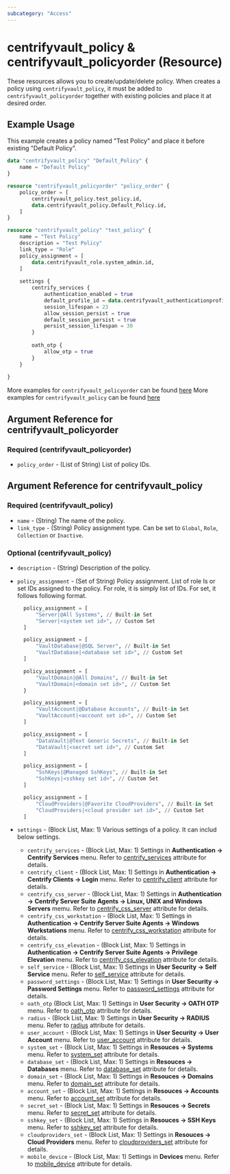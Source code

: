 ```yaml
---
subcategory: "Access"
---
```


# centrifyvault_policy & centrifyvault_policyorder (Resource)

These resources allows you to create/update/delete policy.
When creates a policy using `centrifyvault_policy`, it must be added to `centrifyvault_policyorder` together with existing policies and place it at desired order.

## Example Usage

This example creates a policy named "Test Policy" and place it before existing "Default Policy".

```terraform
data "centrifyvault_policy" "Default_Policy" {
    name = "Default Policy"
}

resource "centrifyvault_policyorder" "policy_order" {
    policy_order = [
        centrifyvault_policy.test_policy.id,
        data.centrifyvault_policy.Default_Policy.id,
    ]
}

resource "centrifyvault_policy" "test_policy" {
    name = "Test Policy"
    description = "Test Policy"
    link_type = "Role"
    policy_assignment = [
        data.centrifyvault_role.system_admin.id,
    ]
    
    settings {
        centrify_services {
            authentication_enabled = true
            default_profile_id = data.centrifyvault_authenticationprofile.newdevice_auth_pf.id
            session_lifespan = 23
            allow_session_persist = true
            default_session_persist = true
            persist_session_lifespan = 30
        }
        
        oath_otp {
            allow_otp = true
        }
    }
    
}
```

More examples for `centrifyvault_policyorder` can be found [here](https://github.com/marcozj/terraform-provider-centrifyvault/blob/main/examples/centrifyvault_policy/policyorder.tf)
More examples for `centrifyvault_policy` can be found [here](https://github.com/marcozj/terraform-provider-centrifyvault/blob/main/examples/centrifyvault_policy/)

## Argument Reference for centrifyvault_policyorder

### Required (centrifyvault_policyorder)

- `policy_order` - (List of String) List of policy IDs.

## Argument Reference for centrifyvault_policy

### Required (centrifyvault_policy)

- `name` - (String) The name of the policy.
- `link_type` - (String) Policy assignment type. Can be set to `Global`, `Role`, `Collection` or `Inactive`.

### Optional (centrifyvault_policy)

- `description` - (String) Description of the policy.
- `policy_assignment` - (Set of String) Policy assignment. List of role Is or set IDs assigned to the policy. For role, it is simply list of IDs. For set, it follows following format.
  
  ```terraform
    policy_assignment = [
        "Server|@All Systems", // Built-in Set
        "Server|<system set id>", // Custom Set
    ]
  ```

  ```terraform
    policy_assignment = [
        "VaultDatabase|@SQL Server", // Built-in Set
        "VaultDatabase|<database set id>", // Custom Set
    ]
  ```

  ```terraform
    policy_assignment = [
        "VaultDomain|@All Domains", // Built-in Set
        "VaultDomain|<domain set id>", // Custom Set
    }
  ```

  ```terraform
    policy_assignment = [
        "VaultAccount|@Database Accounts", // Built-in Set
        "VaultAccount|<account set id>", // Custom Set
    ]
  ```

  ```terraform
    policy_assignment = [
        "DataVault|@Text Generic Secrets", // Built-in Set
        "DataVault|<secret set id>", // Custom Set
    ]
  ```

  ```terraform
    policy_assignment = [
        "SshKeys|@Managed SshKeys", // Built-in Set
        "SshKeys|<sshkey set id>", // Custom Set
    ]
  ```

  ```terraform
    policy_assignment = [
        "CloudProviders|@Favorite CloudProviders", // Built-in Set
        "CloudProviders|<cloud provider set id>", // Custom Set
    ]
  ```

- `settings` - (Block List, Max: 1) Various settings of a policy. It can includ below settings.
  - `centrify_services` - (Block List, Max: 1) Settings in **Authentication -> Centrify Services** menu. Refer to [centrify_services](/docs/resources/policy/centrify_services.md) attribute for details.
  - `centrify_client` - (Block List, Max: 1) Settings in **Authentication -> Centrify Clients -> Login** menu. Refer to [centrify_client](/docs/resources/policy/centrify_client.md) attribute for details.
  - `centrify_css_server` - (Block List, Max: 1) Settings in **Authentication -> Centrify Server Suite Agents -> Linux, UNIX and Windows Servers** memu. Refer to [centrify_css_server](/docs/resources/policy/centrify_css_server.md) attribute for details.
  - `centrify_css_workstation` - (Block List, Max: 1) Settings in **Authentication -> Centrify Server Suite Agents -> Windows Workstations** menu. Refer to [centrify_css_workstation](/docs/resources/policy/centrify_css_workstation.md) attribute for details.
  - `centrify_css_elevation` - (Block List, Max: 1) Settings in **Authentication -> Centrify Server Suite Agents -> Privilege Elevation** menu. Refer to [centrify_css_elevation](/docs/resources/policy/centrify_css_elevation.md) attribute for details.
  - `self_service` - (Block List, Max: 1) Settings in **User Security -> Self Service** menu. Refer to [self_service](/docs/resources/policy/self_service.md) attribute for details.
  - `password_settings` - (Block List, Max: 1) Settings in **User Security -> Password Settings** menu. Refer to [password_settings](/docs/resources/policy/password_settings.md) attribute for details.
  - `oath_otp` (Block List, Max: 1) Settings in **User Security -> OATH OTP** menu. Refer to [oath_otp](/docs/resources/policy/oath_otp.md) attribute for details.
  - `radius` - (Block List, Max: 1) Settings in **User Security -> RADIUS** menu. Refer to [radius](/docs/resources/policy/radius.md) attribute for details.
  - `user_account` - (Block List, Max: 1) Settings in **User Security -> User Account** menu. Refer to [user_account](/docs/resources/policy/user_account.md) attribute for details.
  - `system_set` - (Block List, Max: 1) Settings in **Resouces -> Systems** menu. Refer to [system_set](/docs/resources/policy/system_set.md) attribute for details.
  - `database_set` - (Block List, Max: 1) Settings in **Resouces -> Databases** menu. Refer to [database_set](/docs/resources/policy/database_set.md) attribute for details.
  - `domain_set` - (Block List, Max: 1) Settings in **Resouces -> Domains** menu. Refer to [domain_set](/docs/resources/policy/domain_set.md) attribute for details.
  - `account_set` - (Block List, Max: 1) Settings in **Resouces -> Accounts** menu. Refer to [account_set](/docs/resources/policy/account_set.md) attribute for details.
  - `secret_set` - (Block List, Max: 1) Settings in **Resouces -> Secrets** menu. Refer to [secret_set](/docs/resources/policy/secret_set.md) attribute for details.
  - `sshkey_set` - (Block List, Max: 1) Settings in **Resouces -> SSH Keys** menu. Refer to [sshkey_set](/docs/resources/policy/sshkey_set.md) attribute for details.
  - `cloudproviders_set` - (Block List, Max: 1) Settings in **Resouces -> Cloud Providers** menu. Refer to [cloudproviders_set](/docs/resources/policy/cloudproviders_set.md) attribute for details.
  - `mobile_device` - (Block List, Max: 1) Settings in **Devices** menu. Refer to [mobile_device](/docs/resources/policy/mobile_device.md) attribute for details.
